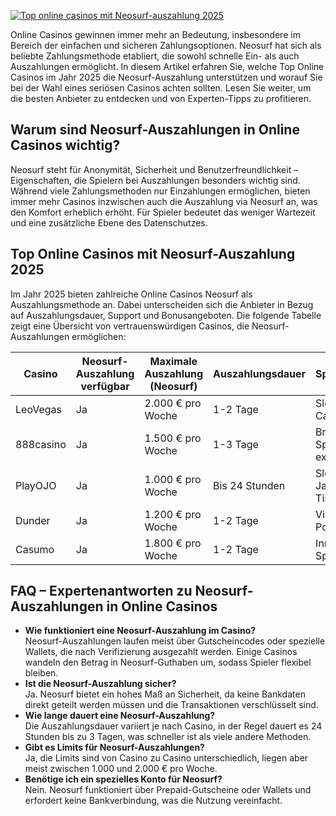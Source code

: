 [![Top online casinos mit Neosurf-auszahlung 2025](https://123-caf.pages.dev/gitsignup.png)](https://vrmoo.ru/Bt82HjjY)

<p>Online Casinos gewinnen immer mehr an Bedeutung, insbesondere im Bereich der einfachen und sicheren Zahlungsoptionen. Neosurf hat sich als beliebte Zahlungsmethode etabliert, die sowohl schnelle Ein- als auch Auszahlungen ermöglicht. In diesem Artikel erfahren Sie, welche Top Online Casinos im Jahr 2025 die Neosurf-Auszahlung unterstützen und worauf Sie bei der Wahl eines seriösen Casinos achten sollten. Lesen Sie weiter, um die besten Anbieter zu entdecken und von Experten-Tipps zu profitieren.</p>  <h2>Warum sind Neosurf-Auszahlungen in Online Casinos wichtig?</h2> <p>Neosurf steht für Anonymität, Sicherheit und Benutzerfreundlichkeit – Eigenschaften, die Spielern bei Auszahlungen besonders wichtig sind. Während viele Zahlungsmethoden nur Einzahlungen ermöglichen, bieten immer mehr Casinos inzwischen auch die Auszahlung via Neosurf an, was den Komfort erheblich erhöht. Für Spieler bedeutet das weniger Wartezeit und eine zusätzliche Ebene des Datenschutzes.</p>  <h2>Top Online Casinos mit Neosurf-Auszahlung 2025</h2> <p>Im Jahr 2025 bieten zahlreiche Online Casinos Neosurf als Auszahlungsmethode an. Dabei unterscheiden sich die Anbieter in Bezug auf Auszahlungsdauer, Support und Bonusangeboten. Die folgende Tabelle zeigt eine Übersicht von vertrauenswürdigen Casinos, die Neosurf-Auszahlungen ermöglichen:</p>  <table>   <thead>     <tr>       <th>Casino</th>       <th>Neosurf-Auszahlung verfügbar</th>       <th>Maximale Auszahlung (Neosurf)</th>       <th>Auszahlungsdauer</th>       <th>Spielauswahl</th>     </tr>   </thead>   <tbody>     <tr>       <td>LeoVegas</td>       <td>Ja</td>       <td>2.000 € pro Woche</td>       <td>1-2 Tage</td>       <td>Slots, Live Casino, Poker</td>     </tr>     <tr>       <td>888casino</td>       <td>Ja</td>       <td>1.500 € pro Woche</td>       <td>1-3 Tage</td>       <td>Breites Spielangebot, exklusiv</td>     </tr>     <tr>       <td>PlayOJO</td>       <td>Ja</td>       <td>1.000 € pro Woche</td>       <td>Bis 24 Stunden</td>       <td>Slots, Jackpots, Tischspiele</td>     </tr>     <tr>       <td>Dunder</td>       <td>Ja</td>       <td>1.200 € pro Woche</td>       <td>1-2 Tage</td>       <td>Vielfältiges Portfolio</td>     </tr>     <tr>       <td>Casumo</td>       <td>Ja</td>       <td>1.800 € pro Woche</td>       <td>1-2 Tage</td>       <td>Innovative Spiele, Live</td>     </tr>   </tbody> </table>  <h2>FAQ – Expertenantworten zu Neosurf-Auszahlungen in Online Casinos</h2> <ul>   <li><strong>Wie funktioniert eine Neosurf-Auszahlung im Casino?</strong><br>Neosurf-Auszahlungen laufen meist über Gutscheincodes oder spezielle Wallets, die nach Verifizierung ausgezahlt werden. Einige Casinos wandeln den Betrag in Neosurf-Guthaben um, sodass Spieler flexibel bleiben.</li>   <li><strong>Ist die Neosurf-Auszahlung sicher?</strong><br>Ja. Neosurf bietet ein hohes Maß an Sicherheit, da keine Bankdaten direkt geteilt werden müssen und die Transaktionen verschlüsselt sind.</li>   <li><strong>Wie lange dauert eine Neosurf-Auszahlung?</strong><br>Die Auszahlungsdauer variiert je nach Casino, in der Regel dauert es 24 Stunden bis zu 3 Tagen, was schneller ist als viele andere Methoden.</li>   <li><strong>Gibt es Limits für Neosurf-Auszahlungen?</strong><br>Ja, die Limits sind von Casino zu Casino unterschiedlich, liegen aber meist zwischen 1.000 und 2.000 € pro Woche.</li>   <li><strong>Benötige ich ein spezielles Konto für Neosurf?</strong><br>Nein. Neosurf funktioniert über Prepaid-Gutscheine oder Wallets und erfordert keine Bankverbindung, was die Nutzung vereinfacht.</li> </ul>